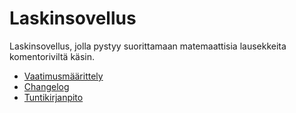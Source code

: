# Laskinsovellus

Laskinsovellus, jolla pystyy suorittamaan matemaattisia lausekkeita komentoriviltä käsin.

- [Vaatimusmäärittely](https://github.com/tumffa/ot-harjoitustyo/blob/e07c26b801b1e79d6951e852fcd9063390c40aa4/dokumentaatio/vaatimusmaarittely.md)
- [Changelog](https://github.com/tumffa/ot-harjoitustyo/blob/9bec4a9f6e597d721854970cb8fc12be6e859971/dokumentaatio/changelog.md)
- [Tuntikirjanpito](https://github.com/tumffa/ot-harjoitustyo/blob/83adca18b0af5f7a69f4ee5543c5d78d1682bd17/dokumentaatio/tyoaikakirjanpito.md)
